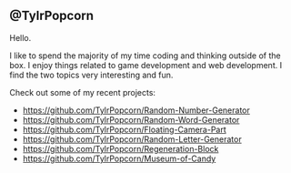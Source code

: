 @TylrPopcorn
-----
Hello. 

I like to spend the majority of my time coding and thinking outside of the box. I enjoy things related to game development and web development. I find the two topics very interesting and fun.

Check out some of my recent projects:
- https://github.com/TylrPopcorn/Random-Number-Generator
- https://github.com/TylrPopcorn/Random-Word-Generator
- https://github.com/TylrPopcorn/Floating-Camera-Part
- https://github.com/TylrPopcorn/Random-Letter-Generator
- https://github.com/TylrPopcorn/Regeneration-Block
- https://github.com/TylrPopcorn/Museum-of-Candy
